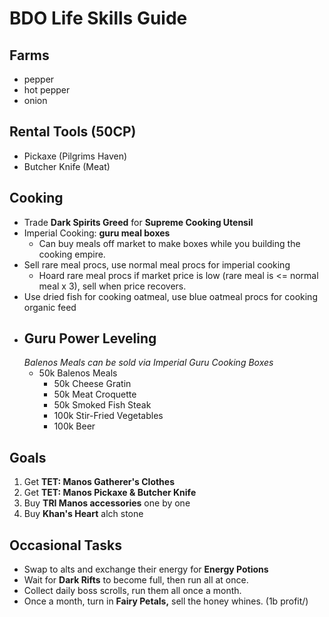 # BDO Life Skills Guide
## Farms
- pepper
- hot pepper
- onion

## Rental Tools (50CP)
- Pickaxe (Pilgrims Haven)
- Butcher Knife (Meat)

## Cooking
- Trade **Dark Spirits Greed** for **Supreme Cooking Utensil**
- Imperial Cooking: **guru meal boxes**
  - Can buy meals off market to make boxes while you building the cooking empire.
- Sell rare meal procs, use normal meal procs for imperial cooking
  - Hoard rare meal procs if market price is low (rare meal is <= normal meal x 3), sell when price recovers.
- Use dried fish for cooking oatmeal, use blue oatmeal procs for cooking organic feed
- ## Guru Power Leveling
  *Balenos Meals can be sold via Imperial Guru Cooking Boxes*
  - 50k Balenos Meals
      - 50k Cheese Gratin
      - 50k Meat Croquette
      - 50k Smoked Fish Steak
      - 100k Stir-Fried Vegetables
      - 100k Beer

## Goals
1. Get **TET: Manos Gatherer's Clothes**
2. Get **TET: Manos Pickaxe & Butcher Knife**
3. Buy **TRI Manos accessories** one by one
4. Buy **Khan's Heart** alch stone


## Occasional Tasks
- Swap to alts and exchange their energy for **Energy Potions**
- Wait for **Dark Rifts** to become full, then run all at once.
- Collect daily boss scrolls, run them all once a month.
- Once a month, turn in **Fairy Petals,** sell the honey whines. (1b profit/)